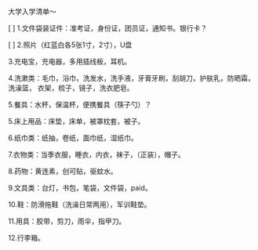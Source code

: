 大学入学清单～

[ ] 1.文件袋装证件：准考证，身份证，团员证，通知书。银行卡？

[ ] 2.照片（红蓝白各5张1寸，2寸），U盘

3.充电宝，充电器，多用插线板，耳机。

4.洗漱类：毛巾，浴巾，洗发水，洗手液，牙膏牙刷，刮胡刀，护肤乳，防晒霜，洗澡篮， 衣架，梳子，镜子，洗衣肥皂。

5.餐具：水杯，保温杯，便携餐具（筷子勺）？

5.床上用品：床垫，床单，被罩枕套，被子。

6.纸巾类：纸抽，卷纸，面巾纸，湿纸巾。

7.衣物类：当季衣服，睡衣，内衣，袜子，（正装），帽子。

8.药物：黄连素，创可贴，驱蚊水。

9.文具类：台灯，书包，笔袋，文件袋，paid。

10.鞋：防滑拖鞋（洗澡日常两用），军训鞋垫。

11.用具：胶带，剪刀，雨伞，指甲刀。

12.行李箱。
